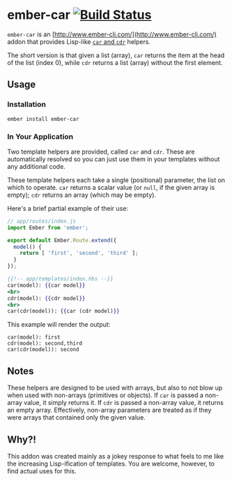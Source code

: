 # ember-car [![Build Status](https://travis-ci.org/pgengler/ember-car.svg)](https://travis-ci.org/pgengler/ember-car)

`ember-car` is an [http://www.ember-cli.com/](http://www.ember-cli.com/) addon that provides Lisp-like [`car` and `cdr`](https://en.wikipedia.org/wiki/CAR_and_CDR) helpers.

The short version is that given a list (array), `car` returns the item at the head of the list (index 0), while `cdr` returns a list (array) without the first element.

## Usage
### Installation
`ember install ember-car`

### In Your Application
Two template helpers are provided, called `car` and `cdr`. These are automatically resolved so you can just use them in your templates without any additional code.

These template helpers each take a single (positional) parameter, the list on which to operate. `car` returns a scalar value (or `null`, if the given array is empty); `cdr` returns an array (which may be empty).

Here's a brief partial example of their use:
```js
// app/routes/index.js
import Ember from 'ember';

export default Ember.Route.extend({
  model() {
    return [ 'first', 'second', 'third' ];
  }
});
```

```hbs
{{!-- app/templates/index.hbs --}}
car(model): {{car model}}
<br>
cdr(model): {{cdr model}}
<br>
car(cdr(model)): {{car (cdr model)}}
```

This example will render the output:
```
car(model): first
cdr(model): second,third
car(cdr(model)): second
```

## Notes
These helpers are designed to be used with arrays, but also to not blow up when used with non-arrays (primitives or objects). If `car` is passed a non-array value, it simply returns it. If `cdr` is passed a non-array value, it returns an empty array. Effectively, non-array parameters are treated as if they were arrays that contained only the given value.

## Why?!
This addon was created mainly as a jokey response to what feels to me like the increasing Lisp-ification of templates. You are welcome, however, to find actual uses for this.
